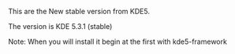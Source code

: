 This are the New stable version from KDE5.

The version is KDE 5.3.1 (stable)

Note: When you will install it begin at the first with kde5-framework 
